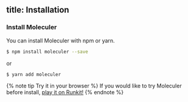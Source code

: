 title: Installation
---

### Install Moleculer

You can install Moleculer with npm or yarn.

``` bash
$ npm install moleculer --save
```
or
```
$ yarn add moleculer
```

{% note tip Try it in your browser %}
If you would like to try Moleculer before install, [play it on Runkit!](https://runkit.com/icebob/moleculer-quick-example)
{% endnote %}